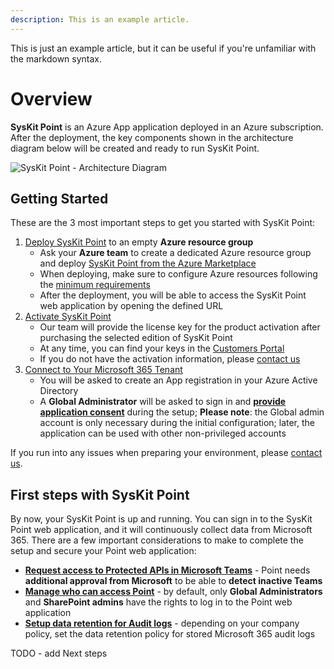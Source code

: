 ```yaml
---
description: This is an example article.
---
```


This is just an example article, but it can be useful if you're unfamiliar with the markdown syntax. 

# Overview

__SysKit Point__ is an Azure App application deployed in an Azure subscription. 
After the deployment, the key components shown in the architecture diagram below will be created and ready to run SysKit Point. 

![SysKit Point - Architecture Diagram](../.assets/overview_architecture-diagram.png)

## Getting Started
These are the 3 most important steps to get you started with SysKit Point:

1. [Deploy SysKit Point](https://www.syskit.com/products/point/documentation/?doc_page=installation/deploy-syskit-point.md) to an empty **Azure resource group**
   * Ask your **Azure team** to create a dedicated Azure resource group and deploy [SysKit Point from the Azure Marketplace](https://azuremarketplace.microsoft.com/en-us/marketplace/apps/syskitltd.syskit_point)
   * When deploying, make sure to configure Azure resources following the [minimum requirements](https://www.syskit.com/products/point/documentation/?doc_page=requirements/system-requirements.md)
   * After the deployment, you will be able to access the SysKit Point web application by opening the defined URL
2. [Activate SysKit Point](https://www.syskit.com/products/point/documentation/?doc_page=activation/activate-syskit-point.md)
    * Our team will provide the license key for the product activation after purchasing the selected edition of SysKit Point
    * At any time, you can find your keys in the [Customers Portal](https://my.syskit.com/)
    * If you do not have the activation information, please [contact us](https://www.syskit.com/company/contact-us)
3. [Connect to Your Microsoft 365 Tenant](https://www.syskit.com/products/point/documentation/?doc_page=installation/connect-to-tenant.md)
    * You will be asked to create an App registration in your Azure Active Directory
    * A **Global Administrator** will be asked to sign in and [**provide application consent**](https://www.syskit.com/products/point/documentation/?doc_page=requirements/permission-requirements.md#global-administrator) during the setup; __Please note__: the Global admin account is only necessary during the initial configuration; later, the application can be used with other non-privileged accounts

If you run into any issues when preparing your environment, please [contact us](https://www.syskit.com/contact-us/).

## First steps with SysKit Point

By now, your SysKit Point is up and running. You can sign in to the SysKit Point web application, and it will continuously collect data from Microsoft 365. There are a few important considerations to make to complete the setup and secure your Point web application:

* [**Request access to Protected APIs in Microsoft Teams**](https://www.syskit.com/products/point/documentation/?doc_page=configuration/microsoft-teams-activity.md) - Point needs **additional approval from Microsoft** to be able to **detect inactive Teams**
* [**Manage who can access Point**](https://www.syskit.com/products/point/documentation/?doc_page=configuration/enable-role-based-access.md) - by default, only **Global Administrators** and **SharePoint admins** have the rights to log in to the Point web application
* [**Setup data retention for Audit logs**](https://www.syskit.com/products/point/documentation/?doc_page=configuration/customize-audit-logs-collection.md) - depending on your company policy, set the data retention policy for stored Microsoft 365 audit logs


TODO - add Next steps